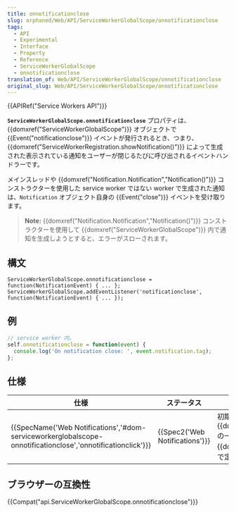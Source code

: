 ```yaml
---
title: onnotificationclose
slug: orphaned/Web/API/ServiceWorkerGlobalScope/onnotificationclose
tags:
  - API
  - Experimental
  - Interface
  - Property
  - Reference
  - ServiceWorkerGlobalScope
  - onnotificationclose
translation_of: Web/API/ServiceWorkerGlobalScope/onnotificationclose
original_slug: Web/API/ServiceWorkerGlobalScope/onnotificationclose
---
```

{{APIRef("Service Workers API")}}

**`ServiceWorkerGlobalScope.onnotificationclose`** プロパティは、{{domxref("ServiceWorkerGlobalScope")}} オブジェクトで {{Event("notificationclose")}} イベントが発行されるとき、つまり、{{domxref("ServiceWorkerRegistration.showNotification()")}} によって生成された表示されている通知をユーザーが閉じるたびに呼び出されるイベントハンドラーです。

メインスレッドや {{domxref("Notification.Notification","Notification()")}} コンストラクターを使用した service worker ではない worker で生成された通知は、`Notification` オブジェクト自身の {{Event("close")}} イベントを受け取ります。

> **Note:** {{domxref("Notification.Notification","Notification()")}} コンストラクターを使用して {{domxref("ServiceWorkerGlobalScope")}} 内で通知を生成しようとすると、エラーがスローされます。

## 構文

```
ServiceWorkerGlobalScope.onnotificationclose = function(NotificationEvent) { ... };
ServiceWorkerGlobalScope.addEventListener('notificationclose', function(NotificationEvent) { ... });
```

## 例

```js
// service worker 内。
self.onnotificationclose = function(event) {
  console.log('On notification close: ', event.notification.tag);
};
```

## 仕様

| 仕様                                                                                                                                             | ステータス                               | コメント                                                                                                                                                                |
| ------------------------------------------------------------------------------------------------------------------------------------------------ | ---------------------------------------- | ----------------------------------------------------------------------------------------------------------------------------------------------------------------------- |
| {{SpecName('Web Notifications','#dom-serviceworkerglobalscope-onnotificationclose','onnotificationclick')}} | {{Spec2('Web Notifications')}} | 初期定義。このプロパティは {{domxref('ServiceWorkerGlobalScope')}} の一部ですが、{{domxref('Notifications_API')}} イベントで定義されています。 |

## ブラウザーの互換性

{{Compat("api.ServiceWorkerGlobalScope.onnotificationclose")}}
